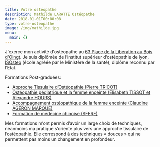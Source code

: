 ```yaml
---
title: Votre ostéopathe
description: Mathilde LARATTE Ostéopathe
date: 2018-01-01T00:00:08
type: votre-osteopathe
image: /img/mathilde.jpg
menu:
  main: {}
---
```


J'exerce mon activité d'ostéopathe au [63 Place de la Libération au Bois d'Oingt](https://goo.gl/maps/7nMgq4JoHQkMyGZ99). Je suis diplômée de l’institut supérieur d’ostéopathie de lyon, [ISOsteo](https://www.isosteo.fr/) (école agréée par le Ministère de la santé), diplôme reconnu par l’Etat.

Formations Post-graduées:

- [Approche Tissulaire d’Ostéopathie (Pierre TRICOT)](https://www.approche-tissulaire.fr/)
- [Ostéopathie pédiatrique et la femme enceinte (Elisabeth TISSOT et Alexandre HOURS)](http://www.osteopact.info/)
- [Accompagnement ostéopathique de la femme enceinte (Claudine AGERON MARQUE)](http://www.ageronmarque.fr/stages/accompagnement-osteopathique-de-la-femme-enceinte-niveau-2/)
- [Formation de médecine chinoise (SFERE)](http://www.sferemtc.net/)


Mes formations m’ont permis d’avoir un large choix de techniques, néanmoins ma pratique s’oriente plus vers une approche tissulaire de l’ostéopathie. Elle correspond à des techniques « douces » qui ne permettent pas moins un changement en profondeur.
